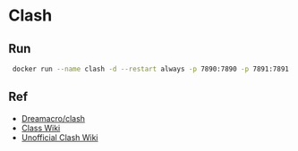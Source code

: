 # Clash

## Run

```bash
 docker run --name clash -d --restart always -p 7890:7890 -p 7891:7891 -p 7892:7892 -p 9090:9090 -v ${PWD}/config.yaml:/root/.config/clash/config.yaml maguowei/clash
```

## Ref

- [Dreamacro/clash](https://github.com/Dreamacro/clash)
- [Class Wiki](https://github.com/Dreamacro/clash/wiki/configuration)
- [Unofficial Clash Wiki](https://lancellc.gitbook.io/clash/)

